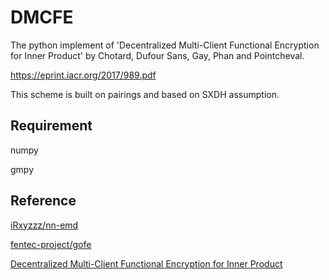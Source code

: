 # DMCFE
The python implement of 'Decentralized Multi-Client Functional Encryption for Inner Product' by Chotard, Dufour Sans, Gay, Phan and Pointcheval.  

https://eprint.iacr.org/2017/989.pdf 

This scheme is built on pairings and based on SXDH assumption.

## Requirement
numpy

gmpy

## Reference
[iRxyzzz/nn-emd](https://github.com/iRxyzzz/nn-emd)

[fentec-project/gofe](https://github.com/fentec-project/gofe)

[Decentralized Multi-Client Functional Encryption for Inner Product](https://eprint.iacr.org/2017/989.pdf)
